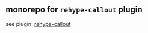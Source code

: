 
##  monorepo for `rehype-callout` plugin 

see plugin: [rehype-callout](packages/rehype-callout/README.md)




